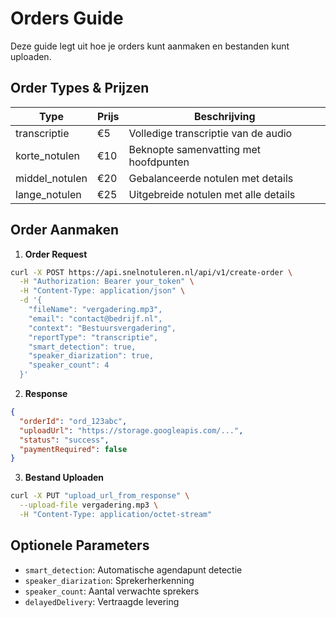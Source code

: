 # Orders Guide

Deze guide legt uit hoe je orders kunt aanmaken en bestanden kunt uploaden.

## Order Types & Prijzen

| Type | Prijs | Beschrijving |
|------|-------|--------------|
| transcriptie | €5 | Volledige transcriptie van de audio |
| korte_notulen | €10 | Beknopte samenvatting met hoofdpunten |
| middel_notulen | €20 | Gebalanceerde notulen met details |
| lange_notulen | €25 | Uitgebreide notulen met alle details |

## Order Aanmaken

1. **Order Request**
```bash
curl -X POST https://api.snelnotuleren.nl/api/v1/create-order \
  -H "Authorization: Bearer your_token" \
  -H "Content-Type: application/json" \
  -d '{
    "fileName": "vergadering.mp3",
    "email": "contact@bedrijf.nl",
    "context": "Bestuursvergadering",
    "reportType": "transcriptie",
    "smart_detection": true,
    "speaker_diarization": true,
    "speaker_count": 4
  }'
```

2. **Response**
```json
{
  "orderId": "ord_123abc",
  "uploadUrl": "https://storage.googleapis.com/...",
  "status": "success",
  "paymentRequired": false
}
```

3. **Bestand Uploaden**
```bash
curl -X PUT "upload_url_from_response" \
  --upload-file vergadering.mp3 \
  -H "Content-Type: application/octet-stream"
```

## Optionele Parameters

- `smart_detection`: Automatische agendapunt detectie
- `speaker_diarization`: Sprekerherkenning
- `speaker_count`: Aantal verwachte sprekers
- `delayedDelivery`: Vertraagde levering